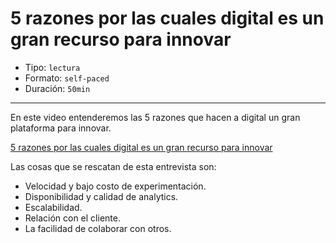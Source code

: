 # 5 razones por las cuales digital es un gran recurso para innovar

* Tipo: `lectura`
* Formato: `self-paced`
* Duración: `50min`

***

En este video entenderemos las 5 razones que hacen a digital un gran 
plataforma para innovar.

[5 razones por las cuales digital es un gran recurso para innovar](https://www.useloom.com/share/6b35e6e2402c46299f21550fc8c8ce13)

Las cosas que se rescatan de esta entrevista son:

* Velocidad y bajo costo de experimentación.
* Disponibilidad y calidad de analytics.
* Escalabilidad.
* Relación con el cliente.
* La facilidad de colaborar con otros.
